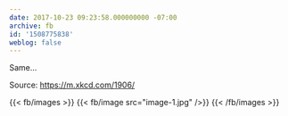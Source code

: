 ```yaml
---
date: 2017-10-23 09:23:58.000000000 -07:00
archive: fb
id: '1508775838'
weblog: false
---
```


Same...

Source: https://m.xkcd.com/1906/

{{< fb/images >}}
{{< fb/image src="image-1.jpg" />}}
{{< /fb/images >}}
